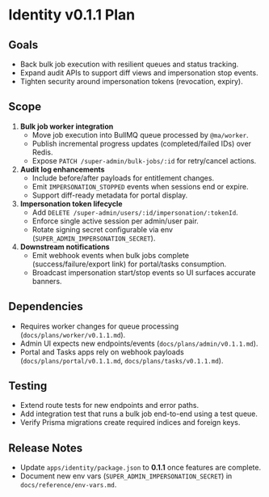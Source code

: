 # Identity v0.1.1 Plan

## Goals
- Back bulk job execution with resilient queues and status tracking.
- Expand audit APIs to support diff views and impersonation stop events.
- Tighten security around impersonation tokens (revocation, expiry).

## Scope
1. **Bulk job worker integration**
   - Move job execution into BullMQ queue processed by `@ma/worker`.
   - Publish incremental progress updates (completed/failed IDs) over Redis.
   - Expose `PATCH /super-admin/bulk-jobs/:id` for retry/cancel actions.
2. **Audit log enhancements**
   - Include before/after payloads for entitlement changes.
   - Emit `IMPERSONATION_STOPPED` events when sessions end or expire.
   - Support diff-ready metadata for portal display.
3. **Impersonation token lifecycle**
   - Add `DELETE /super-admin/users/:id/impersonation/:tokenId`.
   - Enforce single active session per admin/user pair.
   - Rotate signing secret configurable via env (`SUPER_ADMIN_IMPERSONATION_SECRET`).
4. **Downstream notifications**
   - Emit webhook events when bulk jobs complete (success/failure/export link) for portal/tasks consumption.
   - Broadcast impersonation start/stop events so UI surfaces accurate banners.

## Dependencies
- Requires worker changes for queue processing (`docs/plans/worker/v0.1.1.md`).
- Admin UI expects new endpoints/events (`docs/plans/admin/v0.1.1.md`).
- Portal and Tasks apps rely on webhook payloads (`docs/plans/portal/v0.1.1.md`, `docs/plans/tasks/v0.1.1.md`).

## Testing
- Extend route tests for new endpoints and error paths.
- Add integration test that runs a bulk job end-to-end using a test queue.
- Verify Prisma migrations create required indices and foreign keys.

## Release Notes
- Update `apps/identity/package.json` to **0.1.1** once features are complete.
- Document new env vars (`SUPER_ADMIN_IMPERSONATION_SECRET`) in `docs/reference/env-vars.md`.
